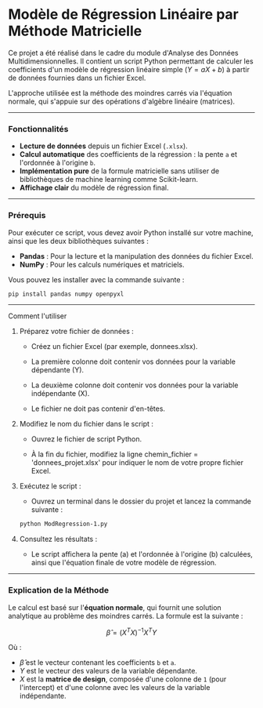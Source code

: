 # Modèle de Régression Linéaire par Méthode Matricielle

Ce projet a été réalisé dans le cadre du module d'Analyse des Données Multidimensionnelles. Il contient un script Python permettant de calculer les coefficients d'un modèle de régression linéaire simple ($Y = aX + b$) à partir de données fournies dans un fichier Excel.

L'approche utilisée est la méthode des moindres carrés via l'équation normale, qui s'appuie sur des opérations d'algèbre linéaire (matrices).

---

### Fonctionnalités 

* **Lecture de données** depuis un fichier Excel (`.xlsx`).
* **Calcul automatique** des coefficients de la régression : la pente `a` et l'ordonnée à l'origine `b`.
* **Implémentation pure** de la formule matricielle sans utiliser de bibliothèques de machine learning comme Scikit-learn.
* **Affichage clair** du modèle de régression final.

---

### Prérequis 

Pour exécuter ce script, vous devez avoir Python installé sur votre machine, ainsi que les deux bibliothèques suivantes :

* **Pandas** : Pour la lecture et la manipulation des données du fichier Excel.
* **NumPy** : Pour les calculs numériques et matriciels.

Vous pouvez les installer avec la commande suivante :
```bash
pip install pandas numpy openpyxl
```
---

Comment l'utiliser 
1. Préparez votre fichier de données :

    * Créez un fichier Excel (par exemple, donnees.xlsx).

    * La première colonne doit contenir vos données pour la variable dépendante (Y).

    * La deuxième colonne doit contenir vos données pour la variable indépendante (X).

    * Le fichier ne doit pas contenir d'en-têtes.

2. Modifiez le nom du fichier dans le script :

    * Ouvrez le fichier de script Python.

    * À la fin du fichier, modifiez la ligne chemin_fichier = 'donnees_projet.xlsx' pour indiquer le nom de votre propre fichier Excel.

3. Exécutez le script :

    * Ouvrez un terminal dans le dossier du projet et lancez la commande suivante :
   ```bash
   python ModRegression-1.py
   ```
   
4. Consultez les résultats :
   * Le script affichera la pente (a) et l'ordonnée à l'origine (b) calculées, ainsi que l'équation finale de votre modèle de régression.
   
---

### Explication de la Méthode 

Le calcul est basé sur l'**équation normale**, qui fournit une solution analytique au problème des moindres carrés. La formule est la suivante :

$$\hat{\beta} = (X^T X)^{-1} X^T Y$$

Où :
* $\hat{\beta}$ est le vecteur contenant les coefficients `b` et `a`.
* $Y$ est le vecteur des valeurs de la variable dépendante.
* $X$ est la **matrice de design**, composée d'une colonne de `1` (pour l'intercept) et d'une colonne avec les valeurs de la variable indépendante.


